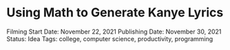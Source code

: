 # Using Math to Generate Kanye Lyrics

Filming Start Date: November 22, 2021
Publishing Date: November 30, 2021
Status: Idea
Tags: college, computer science, productivity, programming